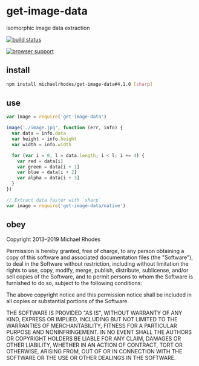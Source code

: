 # get-image-data
isomorphic image data extraction

[![build status](https://travis-ci.org/michaelrhodes/get-image-data.svg?branch=master)](https://travis-ci.org/michaelrhodes/get-image-data)

[![browser support](https://ci.testling.com/michaelrhodes/get-image-data.png)](https://ci.testling.com/michaelrhodes/get-image-data)

## install
``` sh
npm install michaelrhodes/get-image-data#4.1.0 [sharp]
```

## use
``` js
var image = require('get-image-data')

image('./image.jpg', function (err, info) {
  var data = info.data
  var height = info.height
  var width = info.width

  for (var i = 0, l = data.length; i < l; i += 4) {
    var red = data[i]
    var green = data[i + 1]
    var blue = data[i + 2]
    var alpha = data[i + 3]
  }
})

// Extract data faster with `sharp`
var image = require('get-image-data/native')
```

## obey
Copyright 2013–2019 Michael Rhodes

Permission is hereby granted, free of charge, to any person obtaining a copy of this software and associated documentation files (the "Software"), to deal in the Software without restriction, including without limitation the rights to use, copy, modify, merge, publish, distribute, sublicense, and/or sell copies of the Software, and to permit persons to whom the Software is furnished to do so, subject to the following conditions:

The above copyright notice and this permission notice shall be included in all copies or substantial portions of the Software.

THE SOFTWARE IS PROVIDED "AS IS", WITHOUT WARRANTY OF ANY KIND, EXPRESS OR IMPLIED, INCLUDING BUT NOT LIMITED TO THE WARRANTIES OF MERCHANTABILITY, FITNESS FOR A PARTICULAR PURPOSE AND NONINFRINGEMENT. IN NO EVENT SHALL THE AUTHORS OR COPYRIGHT HOLDERS BE LIABLE FOR ANY CLAIM, DAMAGES OR OTHER LIABILITY, WHETHER IN AN ACTION OF CONTRACT, TORT OR OTHERWISE, ARISING FROM, OUT OF OR IN CONNECTION WITH THE SOFTWARE OR THE USE OR OTHER DEALINGS IN THE SOFTWARE.
